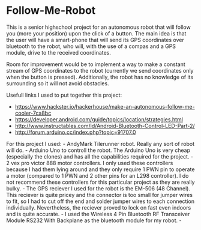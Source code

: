 # Follow-Me-Robot

This is a senior highschool project for an autonomous robot that will follow you (more your position) upon the click of a button. The main idea is that the user will have a smart-phone that will send its GPS coordinates over bluetooth to the robot, who will, with the use of a compas and a GPS module, drive to the received coordinates.

Room for improvement would be to implement a way to make a constant stream of GPS coordinates to the robot (currently we send coordinates only when the button is pressed). Additionally, the robot has no knowledge of its surrounding so it will not avoid obstacles.

Usefull links I used to put together this project: 
  - https://www.hackster.io/hackerhouse/make-an-autonomous-follow-me-cooler-7ca8bc
  - https://developer.android.com/guide/topics/location/strategies.html
  - http://www.instructables.com/id/Android-Bluetooth-Control-LED-Part-2/
  - http://forum.arduino.cc/index.php?topic=91707.0

For this project I used:
    - AndyMark Tilerunner robot. Really any sort of robot will do.
    - Arduino Uno to controll the robot. The Arduino Uno is very cheap (especially the clones) and has all the capabilities required for         the project.
    - 2 vex pro victor 888 motor controllers. I only used these controllers because I had them lying around and they only require 1 PWN         pin to operate a motor (compared to 1 PWN and 2 other pins for an L298 controller). I do not recommend these controllers for this         particular project as they are really bulky.
    - The GPS reciever I used for the robot is the EM-506 (48 Channel). This reciever is quite pricey and the connector is too small for         jumper wires to fit, so I had to cut off the end and solder jumper wires to each connection individually. Nevertheless, the reciever       proved to lock on fast even indoors and is quite accurate.
    - I used the Wireless 4 Pin Bluetooth RF Transceiver Module RS232 With Backplane as the bluetooth module for my robot.
    - 
